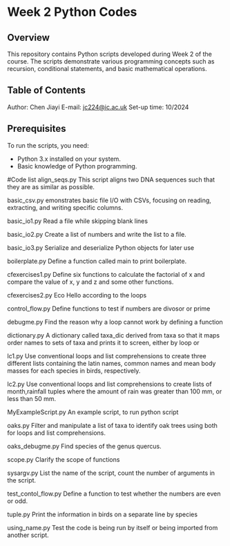 # Week 2 Python Codes

## Overview
This repository contains Python scripts developed during Week 2 of the course. The scripts demonstrate various programming concepts such as recursion, conditional statements, and basic mathematical operations.

## Table of Contents
Author: Chen Jiayi
E-mail: jc224@ic.ac.uk
Set-up time: 10/2024

## Prerequisites
To run the scripts, you need:
- Python 3.x installed on your system.
- Basic knowledge of Python programming.

#Code list
align_seqs.py
This script aligns two DNA sequences such that they are as similar as possible. 

basic_csv.py
emonstrates basic file I/O with CSVs, focusing on reading, extracting, and writing specific columns.

basic_io1.py
Read a file while skipping blank lines

basic_io2.py
Create a list of numbers and write the list to a file.

basic_io3.py
Serialize and deserialize Python objects for later use

boilerplate.py
Define a function called main to print boilerplate.

cfexercises1.py
Define six functions to calculate the factorial of x and compare the value of x, y and z and some other functions.

cfexercises2.py
Eco Hello according to the loops

control_flow.py
Define functions to test if numbers are divosor or prime

debugme.py
Find the reason why a loop cannot work by defining a function

dictionary.py
A dictionary called taxa_dic derived from taxa so that it maps order names to sets of taxa and prints it to screen, either by loop or 

lc1.py
Use conventional loops and list comprehensions to create three different lists containing the latin names, common names and mean body masses for each species in birds, respectively.

lc2.py
Use conventional loops and list comprehensions to create lists of month,rainfall tuples where the amount of rain was greater than 100 mm, or less than 50 mm.

MyExampleScript.py
An example script, to run python script

oaks.py
Filter and manipulate a list of taxa to identify oak trees using both for loops and list comprehensions.

oaks_debugme.py
Find species of the genus quercus.

scope.py
Clarify the scope of functions

sysargv.py
List the name of the script, count the number of arguments in the script.

test_contol_flow.py
Define a function to test whether the numbers are even or odd.

tuple.py
Print the information in birds on a separate line by species

using_name.py
Test the code is being run by itself or being imported from another script.
